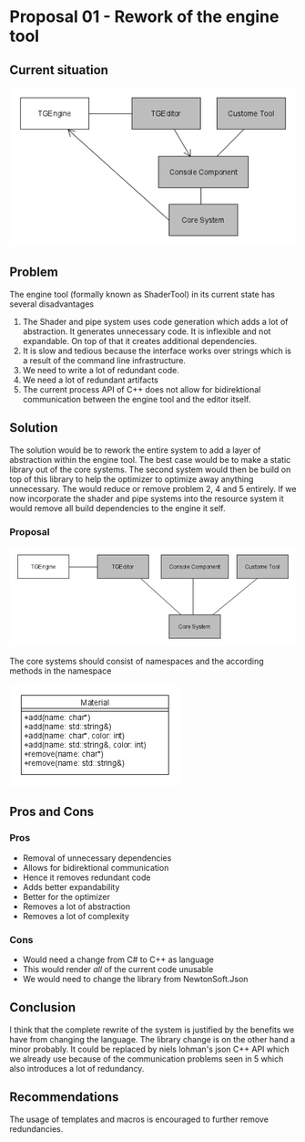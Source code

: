 # Proposal 01 - Rework of the engine tool

## Current situation

![proposal-01-2](proposal-01-2.png)

## Problem

The engine tool (formally known as ShaderTool) in its current state has several disadvantages

1. The Shader and pipe system uses code generation which adds a lot of abstraction. It generates unnecessary code. It is inflexible and not expandable. On top of that it creates additional dependencies.
2. It is slow and tedious because the interface works over strings which is a result of the command line infrastructure.
3. We need to write a lot of redundant code.
4. We need a lot of redundant artifacts
5. The current process API of C++ does not allow for bidirektional communication between the engine tool and the editor itself.

## Solution

The solution would be to rework the entire system to add a layer of abstraction within the engine tool. The best case would be to make a static library out of the core systems. The second system would then be build on top of this library to help the optimizer to optimize away anything unnecessary. The would reduce or remove problem 2, 4 and 5 entirely. If we now incorporate the shader and pipe systems into the resource system it would remove all build dependencies to the engine it self.

### Proposal

![proposal-01-1](proposal-01-1.png)

The core systems should consist of namespaces and the according methods in the namespace

![proposal-01-3](proposal-01-3.png)

## Pros and Cons

### Pros

* Removal of unnecessary dependencies
* Allows for bidirektional communication
* Hence it removes redundant code
* Adds better expandability
* Better for the optimizer
* Removes a lot of abstraction
* Removes a lot of complexity

### Cons

* Would need a change from C# to C++ as language
* This would render *all* of the current code unusable
* We would need to change the library from NewtonSoft.Json

## Conclusion

I think that the complete rewrite of the system is justified by the benefits we have from changing the language. The library change is on the other hand a minor probably. It could be replaced by niels lohman's json C++ API which we already use because of the communication problems seen in 5 which also introduces a lot of redundancy.

## Recommendations

The usage of templates and macros is encouraged to further remove redundancies.
